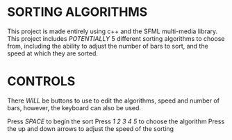 # SORTING ALGORITHMS
This project is made entirely using c++ and the SFML multi-media library.
This project includes *POTENTIALLY* 5 different sorting algorithms to choose from, including the ability to adjust the number of bars to sort, and the speed at which they are sorted.

# CONTROLS
There *WILL* be buttons to use to edit the algorithms, speed and number of bars, however, the keyboard can also be used.

Press _SPACE_ to begin the sort
Press _1 2 3 4 5_ to choose the algorithm
Press the up and down arrows to adjust the speed of the sorting
